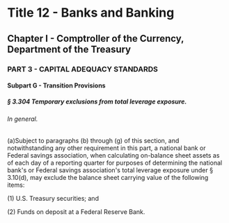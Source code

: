 
# Title 12 - Banks and Banking
## Chapter I - Comptroller of the Currency, Department of the Treasury
### PART 3 - CAPITAL ADEQUACY STANDARDS
#### Subpart G - Transition Provisions
##### § 3.304 Temporary exclusions from total leverage exposure.
###### In general.

(a)Subject to paragraphs (b) through (g) of this section, and notwithstanding any other requirement in this part, a national bank or Federal savings association, when calculating on-balance sheet assets as of each day of a reporting quarter for purposes of determining the national bank's or Federal savings association's total leverage exposure under § 3.10(d), may exclude the balance sheet carrying value of the following items:

(1) U.S. Treasury securities; and

(2) Funds on deposit at a Federal Reserve Bank.
